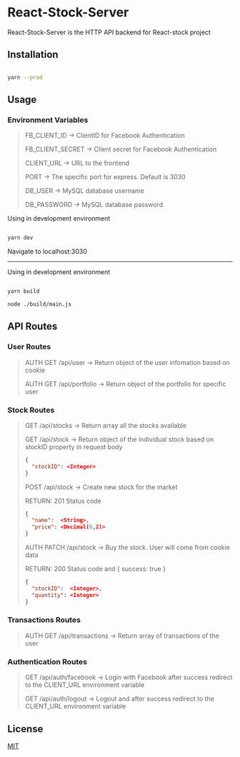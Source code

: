# React-Stock-Server

React-Stock-Server is the HTTP API backend for React-stock project

## Installation

```bash

yarn --prod

```

## Usage

### Environment Variables

> FB_CLIENT_ID -> ClientID for Facebook Authentication
>
> FB_CLIENT_SECRET -> Client secret for Facebook Authentication
>
> CLIENT_URL -> URL to the frontend
>
> PORT -> The specific port for express. Default is 3030
>
> DB_USER -> MySQL database username
>
> DB_PASSWORD -> MySQL database password

Using in development environment

```bash

yarn dev

```

Navigate to localhost:3030

---

Using in development environment

```bash

yarn build

node ./build/main.js

```

## API Routes

### User Routes

> AUTH GET /api/user -> Return object of the user infomation based on cookie
>
> AUTH GET /api/portfolio -> Return object of the portfolio for specific user

### Stock Routes

> GET /api/stocks -> Return array all the stocks available
>
> GET /api/stock -> Return object of the individual stock based on stockID property in request body
>
> ```json
> {
> 	"stockID": <Integer>
> }
> ```
>
> POST /api/stock -> Create new stock for the market
>
> RETURN: 201 Status code
>
> ```json
> {
> 	"name":  <String>,
> 	"price": <Decimal(8,2)>
> }
> ```
>
> AUTH PATCH /api/stock -> Buy the stock. User will come from cookie data
>
> RETURN: 200 Status code and { success: true }
>
> ```json
> {
> 	"stockID":  <Integer>,
> 	"quantity": <Integer>
> }
> ```

### Transactions Routes

> AUTH GET /api/transactions -> Return array of transactions of the user

### Authentication Routes

> GET /api/auth/facebook -> Login with Facebook after success redirect to the CLIENT_URL environment variable
>
> GET /api/auth/logout -> Logout and after success redirect to the CLIENT_URL environment variable

## License

[MIT](https://choosealicense.com/licenses/mit/)
